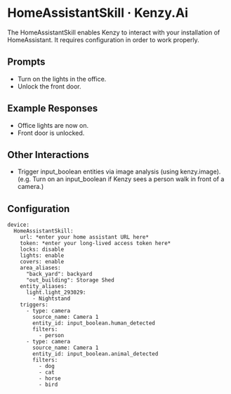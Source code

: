 # HomeAssistantSkill &middot; Kenzy.Ai

The HomeAssistantSkill enables Kenzy to interact with your installation of HomeAssistant.  It requires configuration in order to work properly.

## Prompts

* Turn on the lights in the office.
* Unlock the front door.

## Example Responses

* Office lights are now on.
* Front door is unlocked.

## Other Interactions

* Trigger input_boolean entities via image analysis (using kenzy.image).  (e.g. Turn on an input_boolean if Kenzy sees a person walk in front of a camera.)

## Configuration
```
device:
  HomeAssistantSkill:
    url: *enter your home assistant URL here*
    token: *enter your long-lived access token here*
    locks: disable
    lights: enable
    covers: enable
    area_aliases:
      "back_yard": backyard
      "out_building": Storage Shed
    entity_aliases:
      light.light_293029: 
        - Nightstand
    triggers:
      - type: camera
        source_name: Camera 1
        entity_id: input_boolean.human_detected
        filters:
          - person
      - type: camera
        source_name: Camera 1
        entity_id: input_boolean.animal_detected
        filters:
          - dog
          - cat
          - horse
          - bird
```